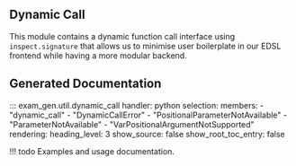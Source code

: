 ## Dynamic Call

This module contains a dynamic function call interface using `inspect.signature`
that allows us to minimise user boilerplate in our EDSL frontend while having a
more modular backend.

## Generated Documentation

::: exam_gen.util.dynamic_call
    handler: python
    selection:
      members:
        - "dynamic_call"
        - "DynamicCallError"
        - "PositionalParameterNotAvailable"
        - "ParameterNotAvailable"
        - "VarPositionalArgumentNotSupported"
    rendering:
      heading_level: 3
      show_source: false
      show_root_toc_entry: false

!!! todo
    Examples and usage documentation.

